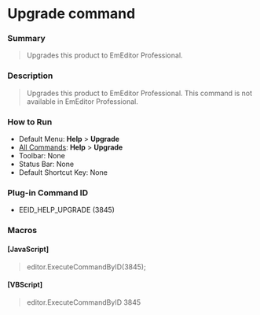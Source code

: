# Upgrade command

### Summary

> Upgrades this product to EmEditor Professional.

### Description

> Upgrades this product to EmEditor Professional. This command is not available in EmEditor Professional.

### How to Run

- Default Menu: **Help** >
**Upgrade**
- [All Commands](../tools/all_commands): **Help** >
**Upgrade**
- Toolbar: None
- Status Bar: None
- Default Shortcut Key: None

### Plug-in Command ID

- EEID\_HELP\_UPGRADE (3845)

### Macros

#### \[JavaScript\]

> editor.ExecuteCommandByID(3845);

#### \[VBScript\]

> editor.ExecuteCommandByID 3845
